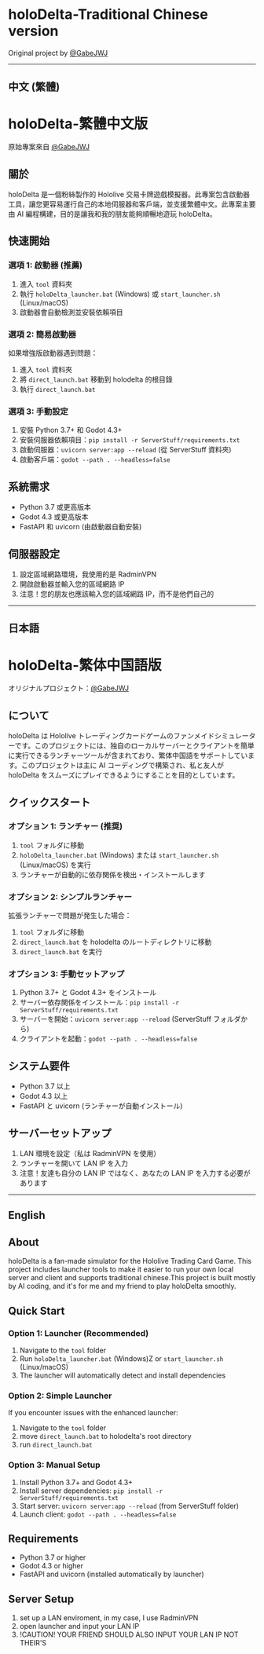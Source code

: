 # holoDelta-Traditional Chinese version

Original project by [@GabeJWJ](https://github.com/GabeJWJ/holoDelta)

---

## 中文 (繁體)

# holoDelta-繁體中文版

原始專案來自 [@GabeJWJ](https://github.com/GabeJWJ/holoDelta)

## 關於

holoDelta 是一個粉絲製作的 Hololive 交易卡牌遊戲模擬器。此專案包含啟動器工具，讓您更容易運行自己的本地伺服器和客戶端，並支援繁體中文。此專案主要由 AI 編程構建，目的是讓我和我的朋友能夠順暢地遊玩 holoDelta。

## 快速開始

### 選項 1: 啟動器 (推薦)
1. 進入 `tool` 資料夾
2. 執行 `holoDelta_launcher.bat` (Windows) 或 `start_launcher.sh` (Linux/macOS)
3. 啟動器會自動檢測並安裝依賴項目

### 選項 2: 簡易啟動器
如果增強版啟動器遇到問題：
1. 進入 `tool` 資料夾
2. 將 `direct_launch.bat` 移動到 holodelta 的根目錄
3. 執行 `direct_launch.bat`

### 選項 3: 手動設定
1. 安裝 Python 3.7+ 和 Godot 4.3+
2. 安裝伺服器依賴項目：`pip install -r ServerStuff/requirements.txt`
3. 啟動伺服器：`uvicorn server:app --reload` (從 ServerStuff 資料夾)
4. 啟動客戶端：`godot --path . --headless=false`

## 系統需求

- Python 3.7 或更高版本
- Godot 4.3 或更高版本
- FastAPI 和 uvicorn (由啟動器自動安裝)

## 伺服器設定

1. 設定區域網路環境，我使用的是 RadminVPN
2. 開啟啟動器並輸入您的區域網路 IP
3. 注意！您的朋友也應該輸入您的區域網路 IP，而不是他們自己的

---

## 日本語

# holoDelta-繁体中国語版

オリジナルプロジェクト：[@GabeJWJ](https://github.com/GabeJWJ/holoDelta)

## について

holoDelta は Hololive トレーディングカードゲームのファンメイドシミュレーターです。このプロジェクトには、独自のローカルサーバーとクライアントを簡単に実行できるランチャーツールが含まれており、繁体中国語をサポートしています。このプロジェクトは主に AI コーディングで構築され、私と友人が holoDelta をスムーズにプレイできるようにすることを目的としています。

## クイックスタート

### オプション 1: ランチャー (推奨)
1. `tool` フォルダに移動
2. `holoDelta_launcher.bat` (Windows) または `start_launcher.sh` (Linux/macOS) を実行
3. ランチャーが自動的に依存関係を検出・インストールします

### オプション 2: シンプルランチャー
拡張ランチャーで問題が発生した場合：
1. `tool` フォルダに移動
2. `direct_launch.bat` を holodelta のルートディレクトリに移動
3. `direct_launch.bat` を実行

### オプション 3: 手動セットアップ
1. Python 3.7+ と Godot 4.3+ をインストール
2. サーバー依存関係をインストール：`pip install -r ServerStuff/requirements.txt`
3. サーバーを開始：`uvicorn server:app --reload` (ServerStuff フォルダから)
4. クライアントを起動：`godot --path . --headless=false`

## システム要件

- Python 3.7 以上
- Godot 4.3 以上
- FastAPI と uvicorn (ランチャーが自動インストール)

## サーバーセットアップ

1. LAN 環境を設定（私は RadminVPN を使用）
2. ランチャーを開いて LAN IP を入力
3. 注意！友達も自分の LAN IP ではなく、あなたの LAN IP を入力する必要があります

---

## English

## About

holoDelta is a fan-made simulator for the Hololive Trading Card Game. This project includes launcher tools to make it easier to run your own local server and client and supports traditional chinese.This project is built mostly by AI coding, and it's for me and my friend to play holoDelta smoothly.

## Quick Start

### Option 1:  Launcher (Recommended)
1. Navigate to the `tool` folder
2. Run `holoDelta_launcher.bat` (Windows)Z or `start_launcher.sh` (Linux/macOS)
3. The launcher will automatically detect and install dependencies

### Option 2: Simple Launcher
If you encounter issues with the enhanced launcher:
1. Navigate to the `tool` folder  
2. move `direct_launch.bat` to holodelta's root directory
3. run `direct_launch.bat`

### Option 3: Manual Setup
1. Install Python 3.7+ and Godot 4.3+
2. Install server dependencies: `pip install -r ServerStuff/requirements.txt`
3. Start server: `uvicorn server:app --reload` (from ServerStuff folder)
4. Launch client: `godot --path . --headless=false`

## Requirements

- Python 3.7 or higher
- Godot 4.3 or higher
- FastAPI and uvicorn (installed automatically by launcher)

## Server Setup

1. set up a LAN enviroment, in my case, I use RadminVPN
2. open launcher and input your LAN IP
3. !CAUTION! YOUR FRIEND SHOULD ALSO INPUT YOUR LAN IP NOT THEIR'S  

